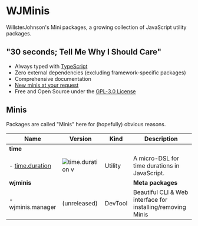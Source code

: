# WJMinis

WillsterJohnson's Mini packages, a growing collection of JavaScript utility
packages.

## "30 seconds; Tell Me Why I Should Care"

- Always typed with [TypeScript](https://www.typescriptlang.org/)
- Zero external dependencies (excluding framework-specific packages)
- Comprehensive documentation
- [New minis at your request](https://github.com/wjminis/wjminis/issues/new/choose)
- Free and Open Source under the [GPL-3.0 License](./LICENSE)

## Minis

Packages are called "Minis" here for (hopefully) obvious reasons.

| Name              | Version            | Kind    | Description                                                 |
| ----------------- | ------------------ | ------- | ----------------------------------------------------------- |
| **time**          |                    |         |                                                             |
| - [time.duration] | ![time.duration v] | Utility | A micro-DSL for time durations in JavaScript.               |
| **wjminis**       |                    |         | **Meta packages**                                           |
| - wjminis.manager | (unreleased)       | DevTool | Beautiful CLI & Web interface for installing/removing Minis |

[time.duration]: ./packages/time.duration/README.md
[time.duration v]: https://img.shields.io/npm/v/%40wjminis/time.duration?color=444&label=&logo=npm
